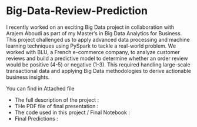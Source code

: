 # Big-Data-Review-Prediction
I recently worked on an exciting Big Data project in collaboration with Arajem Aboudi as part of my Master’s in Big Data Analytics for Business. This project challenged us to apply advanced data processing and machine learning techniques using PySpark to tackle a real-world problem. 
We worked with BLU, a French e-commerce company, to analyze customer reviews and build a predictive model to determine whether an order review would be positive (4-5) or negative (1-3). This required handling large-scale transactional data and applying Big Data methodologies to derive actionable business insights.

You can find in Attached file 
- The full description of the project :
- THe PDF file of final presentation :
- The code used in this project / Final Notebook :
- Final Predictions :
